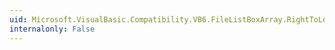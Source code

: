 ```yaml
---
uid: Microsoft.VisualBasic.Compatibility.VB6.FileListBoxArray.RightToLeftChanged
internalonly: False
---
```

